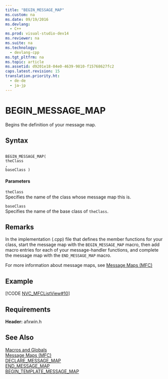 ```yaml
---
title: "BEGIN_MESSAGE_MAP"
ms.custom: na
ms.date: 09/19/2016
ms.devlang: 
  - C++
ms.prod: visual-studio-dev14
ms.reviewer: na
ms.suite: na
ms.technology: 
  - devlang-cpp
ms.tgt_pltfrm: na
ms.topic: article
ms.assetid: d9201e18-04e0-4639-9810-f15768627fc2
caps.latest.revision: 15
translation.priority.ht: 
  - de-de
  - ja-jp
---
```

# BEGIN_MESSAGE_MAP
Begins the definition of your message map.  
  
## Syntax  
  
```  
  
BEGIN_MESSAGE_MAP(  
theClass  
,   
baseClass )  
```  
  
#### Parameters  
 `theClass`  
 Specifies the name of the class whose message map this is.  
  
 `baseClass`  
 Specifies the name of the base class of `theClass`.  
  
## Remarks  
 In the implementation (.cpp) file that defines the member functions for your class, start the message map with the `BEGIN_MESSAGE_MAP` macro, then add macro entries for each of your message-handler functions, and complete the message map with the `END_MESSAGE_MAP` macro.  
  
 For more information about message maps, see [Message Maps (MFC)](../vs140/Message-Maps--MFC-.md)  
  
## Example  
 [!CODE [NVC_MFCListView#10](../CodeSnippet/VS_Snippets_Cpp/NVC_MFCListView#10)]  
  
## Requirements  
 **Header:** afxwin.h  
  
## See Also  
 [Macros and Globals](../vs140/MFC-Macros-and-Globals.md)   
 [Message Maps (MFC)](../vs140/Message-Maps--MFC-.md)   
 [DECLARE_MESSAGE_MAP](../vs140/DECLARE_MESSAGE_MAP.md)   
 [END_MESSAGE_MAP](../vs140/END_MESSAGE_MAP.md)   
 [BEGIN_TEMPLATE_MESSAGE_MAP](../vs140/BEGIN_TEMPLATE_MESSAGE_MAP.md)